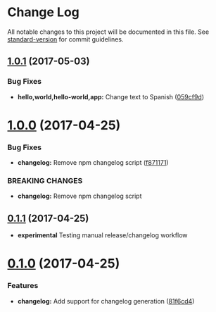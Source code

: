 # Change Log

All notable changes to this project will be documented in this file.
See [standard-version](https://github.com/conventional-changelog/standard-version) for commit guidelines.

<a name="1.0.1"></a>
## [1.0.1](https://github.com/brentertz/lerna-sandbox/compare/@brentertz/lerna-sandbox-hello@1.0.0...@brentertz/lerna-sandbox-hello@1.0.1) (2017-05-03)


### Bug Fixes

* **hello,world,hello-world,app:** Change text to Spanish ([059cf9d](https://github.com/brentertz/lerna-sandbox/commit/059cf9d))




<a name="1.0.0"></a>
# [1.0.0](https://github.com/brentertz/lerna-sandbox/compare/@brentertz/lerna-sandbox-hello@0.1.1...@brentertz/lerna-sandbox-hello@1.0.0) (2017-04-25)


### Bug Fixes

* **changelog:** Remove npm changelog script ([f871171](https://github.com/brentertz/lerna-sandbox/commit/f871171))


### BREAKING CHANGES

* **changelog:** Remove npm changelog script




<a name="0.1.1"></a>
## [0.1.1](https://github.com/brentertz/lerna-sandbox/compare/@brentertz/lerna-sandbox-hello@0.0.5...@brentertz/lerna-sandbox-hello@0.1.1) (2017-04-25)

* **experimental** Testing manual release/changelog workflow


<a name="0.1.0"></a>
# [0.1.0](https://github.com/brentertz/lerna-sandbox/compare/@brentertz/lerna-sandbox-hello@0.0.6...@brentertz/lerna-sandbox-hello@0.1.0) (2017-04-25)


### Features

* **changelog:** Add support for changelog generation ([81f6cd4](https://github.com/brentertz/lerna-sandbox/commit/81f6cd4))

